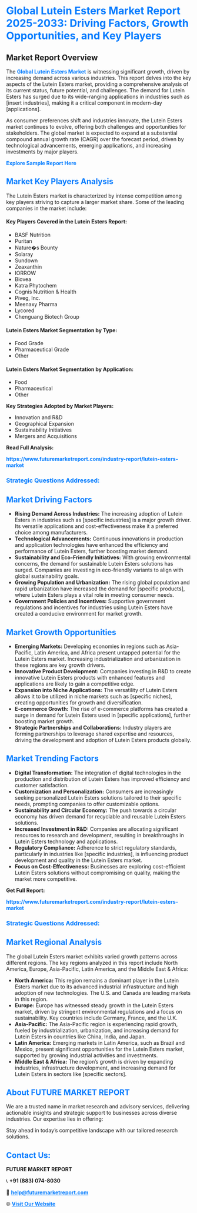 <h1 style="color: #007BFF;">Global Lutein Esters Market Report 2025-2033: Driving Factors, Growth Opportunities, and Key Players</h1>

<section id="overview">
<h2>Market Report Overview</h2>
<p>The <a href="https://www.futuremarketreport.com/industry-report/lutein-esters-market" style="color: #007BFF; text-decoration: none;"><strong>Global Lutein Esters Market</strong></a> is witnessing significant growth, driven by increasing demand across various industries. This report delves into the key aspects of the Lutein Esters market, providing a comprehensive analysis of its current status, future potential, and challenges. The demand for Lutein Esters has surged due to its wide-ranging applications in industries such as [insert industries], making it a critical component in modern-day [applications].</p>
<p>As consumer preferences shift and industries innovate, the Lutein Esters market continues to evolve, offering both challenges and opportunities for stakeholders. The global market is expected to expand at a substantial compound annual growth rate (CAGR) over the forecast period, driven by technological advancements, emerging applications, and increasing investments by major players.</p>
</section>

<section id="overview">
<p><a href="https://www.futuremarketreport.com/request-sample/reportId=58772" style="color: #007BFF; text-decoration: none;"><strong>Explore Sample Report Here</strong></a></p>
</section>

<section id="key-players">
<h2 style="color: #007BFF;">Market Key Players Analysis</h2>
<p>The Lutein Esters market is characterized by intense competition among key players striving to capture a larger market share. Some of the leading companies in the market include:</p>
<h4>Key Players Covered in the Lutein Esters Report:</h4>
<ul><li>BASF Nutrition</li><li>Puritan</li><li>Nature�s Bounty</li><li>Solaray</li><li>Sundown</li><li>Zeaxanthin</li><li>IORROW</li><li>Biovea</li><li>Katra Phytochem</li><li>Cognis Nutrition &amp; Health</li><li>Piveg, Inc.</li><li>Meenaxy Pharma</li><li>Lycored</li><li>Chenguang Biotech Group</li></ul>
<h4>Lutein Esters Market Segmentation by Type:</h4>
<ul><li>Food Grade</li><li>Pharmaceutical Grade</li><li>Other</li></ul>

<h4>Lutein Esters Market Segmentation by Application:</h4>
<ul><li>Food</li><li>Pharmaceutical</li><li>Other</li></ul>
<p><strong>Key Strategies Adopted by Market Players:</strong></p>
<ul>
<li>Innovation and R&D</li>
<li>Geographical Expansion</li>
<li>Sustainability Initiatives</li>
<li>Mergers and Acquisitions</li>
</ul>
</section>

<section>
<p><strong>Read Full Analysis: </strong></p><a href="https://www.futuremarketreport.com/industry-report/lutein-esters-market" style="color: #007BFF; text-decoration: none;"><strong>https://www.futuremarketreport.com/industry-report/lutein-esters-market</strong></a>
<h3 style="color: #007BFF;">Strategic Questions Addressed:</h3>
</section>

<section id="driving-factors">
<h2 style="color: #007BFF;">Market Driving Factors</h2>
<ul>
<li><strong>Rising Demand Across Industries:</strong> The increasing adoption of Lutein Esters in industries such as [specific industries] is a major growth driver. Its versatile applications and cost-effectiveness make it a preferred choice among manufacturers.</li>
<li><strong>Technological Advancements:</strong> Continuous innovations in production and application technologies have enhanced the efficiency and performance of Lutein Esters, further boosting market demand.</li>
<li><strong>Sustainability and Eco-Friendly Initiatives:</strong> With growing environmental concerns, the demand for sustainable Lutein Esters solutions has surged. Companies are investing in eco-friendly variants to align with global sustainability goals.</li>
<li><strong>Growing Population and Urbanization:</strong> The rising global population and rapid urbanization have increased the demand for [specific products], where Lutein Esters plays a vital role in meeting consumer needs.</li>
<li><strong>Government Policies and Incentives:</strong> Supportive government regulations and incentives for industries using Lutein Esters have created a conducive environment for market growth.</li>
</ul>
</section>

<section id="growth-opportunities">
<h2 style="color: #007BFF;">Market Growth Opportunities</h2>
<ul>
<li><strong>Emerging Markets:</strong> Developing economies in regions such as Asia-Pacific, Latin America, and Africa present untapped potential for the Lutein Esters market. Increasing industrialization and urbanization in these regions are key growth drivers.</li>
<li><strong>Innovative Product Development:</strong> Companies investing in R&D to create innovative Lutein Esters products with enhanced features and applications are likely to gain a competitive edge.</li>
<li><strong>Expansion into Niche Applications:</strong> The versatility of Lutein Esters allows it to be utilized in niche markets such as [specific niches], creating opportunities for growth and diversification.</li>
<li><strong>E-commerce Growth:</strong> The rise of e-commerce platforms has created a surge in demand for Lutein Esters used in [specific applications], further boosting market growth.</li>
<li><strong>Strategic Partnerships and Collaborations:</strong> Industry players are forming partnerships to leverage shared expertise and resources, driving the development and adoption of Lutein Esters products globally.</li>
</ul>
</section>

<section id="trending-factors">
<h2 style="color: #007BFF;">Market Trending Factors</h2>
<ul>
<li><strong>Digital Transformation:</strong> The integration of digital technologies in the production and distribution of Lutein Esters has improved efficiency and customer satisfaction.</li>
<li><strong>Customization and Personalization:</strong> Consumers are increasingly seeking personalized Lutein Esters solutions tailored to their specific needs, prompting companies to offer customizable options.</li>
<li><strong>Sustainability and Circular Economy:</strong> The push towards a circular economy has driven demand for recyclable and reusable Lutein Esters solutions.</li>
<li><strong>Increased Investment in R&D:</strong> Companies are allocating significant resources to research and development, resulting in breakthroughs in Lutein Esters technology and applications.</li>
<li><strong>Regulatory Compliance:</strong> Adherence to strict regulatory standards, particularly in industries like [specific industries], is influencing product development and quality in the Lutein Esters market.</li>
<li><strong>Focus on Cost-Effectiveness:</strong> Businesses are exploring cost-efficient Lutein Esters solutions without compromising on quality, making the market more competitive.</li>
</ul>
</section>

<section>
<p><strong>Get Full Report: </strong></p><a href="https://www.futuremarketreport.com/industry-report/lutein-esters-market" style="color: #007BFF; text-decoration: none;"><strong>https://www.futuremarketreport.com/industry-report/lutein-esters-market</strong></a>
<h3 style="color: #007BFF;">Strategic Questions Addressed:</h3>
</section>


<section id="regional-analysis">
<h2 style="color: #007BFF;">Market Regional Analysis</h2>
<p>The global Lutein Esters market exhibits varied growth patterns across different regions. The key regions analyzed in this report include North America, Europe, Asia-Pacific, Latin America, and the Middle East & Africa:</p>
<ul>
<li><strong>North America:</strong> This region remains a dominant player in the Lutein Esters market due to its advanced industrial infrastructure and high adoption of new technologies. The U.S. and Canada are leading markets in this region.</li>
<li><strong>Europe:</strong> Europe has witnessed steady growth in the Lutein Esters market, driven by stringent environmental regulations and a focus on sustainability. Key countries include Germany, France, and the U.K.</li>
<li><strong>Asia-Pacific:</strong> The Asia-Pacific region is experiencing rapid growth, fueled by industrialization, urbanization, and increasing demand for Lutein Esters in countries like China, India, and Japan.</li>
<li><strong>Latin America:</strong> Emerging markets in Latin America, such as Brazil and Mexico, present significant opportunities for the Lutein Esters market, supported by growing industrial activities and investments.</li>
<li><strong>Middle East & Africa:</strong> The region’s growth is driven by expanding industries, infrastructure development, and increasing demand for Lutein Esters in sectors like [specific sectors].</li>
</ul>
</section>

<footer>
<h2 style="color: #007BFF;">About FUTURE MARKET REPORT</h2>
<p>We are a trusted name in market research and advisory services, delivering actionable insights and strategic support to businesses across diverse industries. Our expertise lies in offering:</p>

<p>Stay ahead in today’s competitive landscape with our tailored research solutions.</p>

<h2 style="color: #007BFF;">Contact Us:</h2>
<p><strong>FUTURE MARKET REPORT</strong></p>
<p>📞 <strong>+91 (883) 074-8030</strong></p>
<p>📧 <strong><a href="mailto:help@futuremarketreport.com" style="color: #007BFF;">help@futuremarketreport.com</a></strong></p>
<p>🌐 <strong><a href="https://www.futuremarketreport.com/" style="color: #007BFF;">Visit Our Website</a></strong></p>
</footer>